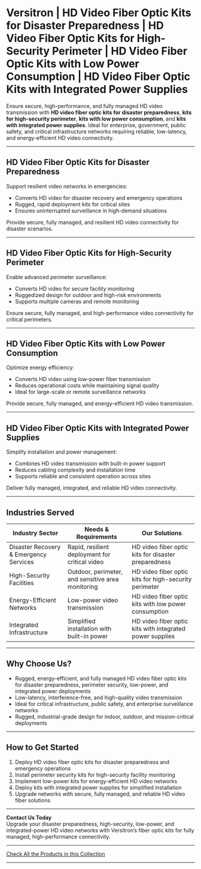 # Versitron | HD Video Fiber Optic Kits for Disaster Preparedness | HD Video Fiber Optic Kits for High-Security Perimeter | HD Video Fiber Optic Kits with Low Power Consumption | HD Video Fiber Optic Kits with Integrated Power Supplies

Ensure secure, high-performance, and fully managed HD video transmission with **HD video fiber optic kits for disaster preparedness**, **kits for high-security perimeter**, **kits with low power consumption**, and **kits with integrated power supplies**. Ideal for enterprise, government, public safety, and critical infrastructure networks requiring reliable, low-latency, and energy-efficient HD video connectivity.

---

## HD Video Fiber Optic Kits for Disaster Preparedness

Support resilient video networks in emergencies:

- Converts HD video for disaster recovery and emergency operations  
- Rugged, rapid deployment kits for critical sites  
- Ensures uninterrupted surveillance in high-demand situations  

Provide secure, fully managed, and resilient HD video connectivity for disaster scenarios.

---

## HD Video Fiber Optic Kits for High-Security Perimeter

Enable advanced perimeter surveillance:

- Converts HD video for secure facility monitoring  
- Ruggedized design for outdoor and high-risk environments  
- Supports multiple cameras and remote monitoring  

Ensure secure, fully managed, and high-performance video connectivity for critical perimeters.

---

## HD Video Fiber Optic Kits with Low Power Consumption

Optimize energy efficiency:

- Converts HD video using low-power fiber transmission  
- Reduces operational costs while maintaining signal quality  
- Ideal for large-scale or remote surveillance networks  

Provide secure, fully managed, and energy-efficient HD video transmission.

---

## HD Video Fiber Optic Kits with Integrated Power Supplies

Simplify installation and power management:

- Combines HD video transmission with built-in power support  
- Reduces cabling complexity and installation time  
- Supports reliable and consistent operation across sites  

Deliver fully managed, integrated, and reliable HD video connectivity.

---

## Industries Served

| Industry Sector                     | Needs & Requirements                                | Our Solutions                                    |
|-------------------------------------|----------------------------------------------------|-------------------------------------------------|
| Disaster Recovery & Emergency Services | Rapid, resilient deployment for critical video   | HD video fiber optic kits for disaster preparedness |
| High-Security Facilities             | Outdoor, perimeter, and sensitive area monitoring | HD video fiber optic kits for high-security perimeter |
| Energy-Efficient Networks            | Low-power video transmission                        | HD video fiber optic kits with low power consumption |
| Integrated Infrastructure            | Simplified installation with built-in power       | HD video fiber optic kits with integrated power supplies |

---

## Why Choose Us?

- Rugged, energy-efficient, and fully managed HD video fiber optic kits for disaster preparedness, perimeter security, low-power, and integrated power deployments  
- Low-latency, interference-free, and high-quality video transmission  
- Ideal for critical infrastructure, public safety, and enterprise surveillance networks  
- Rugged, industrial-grade design for indoor, outdoor, and mission-critical deployments  

---

## How to Get Started

1. Deploy HD video fiber optic kits for disaster preparedness and emergency operations  
2. Install perimeter security kits for high-security facility monitoring  
3. Implement low-power kits for energy-efficient HD video networks  
4. Deploy kits with integrated power supplies for simplified installation  
5. Upgrade networks with secure, fully managed, and reliable HD video fiber solutions  

---

**Contact Us Today**  
Upgrade your disaster preparedness, high-security, low-power, and integrated-power HD video networks with Versitron’s fiber optic kits for fully managed, high-performance connectivity.

---

[Check All the Products in this Collection](https://www.versitron.com/collections/versivision-hd-video)

---
